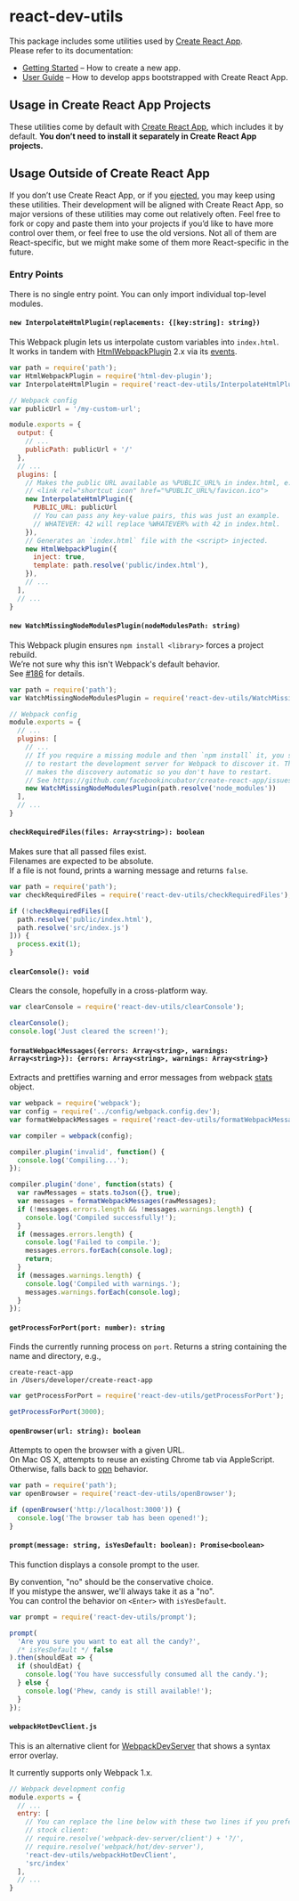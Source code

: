 # react-dev-utils

This package includes some utilities used by [Create React App](https://github.com/facebookincubator/create-react-app).  
Please refer to its documentation:

* [Getting Started](https://github.com/facebookincubator/create-react-app/blob/master/README.md#getting-started) – How to create a new app.
* [User Guide](https://github.com/facebookincubator/create-react-app/blob/master/packages/react-scripts/template/README.md) – How to develop apps bootstrapped with Create React App.

## Usage in Create React App Projects

These utilities come by default with [Create React App](https://github.com/facebookincubator/create-react-app), which includes it by default. **You don’t need to install it separately in Create React App projects.**

## Usage Outside of Create React App

If you don’t use Create React App, or if you [ejected](https://github.com/facebookincubator/create-react-app/blob/master/packages/react-scripts/template/README.md#npm-run-eject), you may keep using these utilities. Their development will be aligned with Create React App, so major versions of these utilities may come out relatively often. Feel free to fork or copy and paste them into your projects if you’d like to have more control over them, or feel free to use the old versions. Not all of them are React-specific, but we might make some of them more React-specific in the future.

### Entry Points

There is no single entry point. You can only import individual top-level modules.

#### `new InterpolateHtmlPlugin(replacements: {[key:string]: string})`

This Webpack plugin lets us interpolate custom variables into `index.html`.  
It works in tandem with [HtmlWebpackPlugin](https://github.com/ampedandwired/html-webpack-plugin) 2.x via its [events](https://github.com/ampedandwired/html-webpack-plugin#events).

```js
var path = require('path');
var HtmlWebpackPlugin = require('html-dev-plugin');
var InterpolateHtmlPlugin = require('react-dev-utils/InterpolateHtmlPlugin');

// Webpack config
var publicUrl = '/my-custom-url';

module.exports = {
  output: {
    // ...
    publicPath: publicUrl + '/' 
  },
  // ...
  plugins: [
    // Makes the public URL available as %PUBLIC_URL% in index.html, e.g.:
    // <link rel="shortcut icon" href="%PUBLIC_URL%/favicon.ico">
    new InterpolateHtmlPlugin({
      PUBLIC_URL: publicUrl
      // You can pass any key-value pairs, this was just an example.
      // WHATEVER: 42 will replace %WHATEVER% with 42 in index.html.
    }),
    // Generates an `index.html` file with the <script> injected.
    new HtmlWebpackPlugin({
      inject: true,
      template: path.resolve('public/index.html'),
    }),
    // ...
  ],
  // ...
}
```

#### `new WatchMissingNodeModulesPlugin(nodeModulesPath: string)`

This Webpack plugin ensures `npm install <library>` forces a project rebuild.  
We’re not sure why this isn't Webpack's default behavior.  
See [#186](https://github.com/facebookincubator/create-react-app/issues/186) for details.

```js
var path = require('path');
var WatchMissingNodeModulesPlugin = require('react-dev-utils/WatchMissingNodeModulesPlugin');

// Webpack config
module.exports = {
  // ...
  plugins: [
    // ...
    // If you require a missing module and then `npm install` it, you still have
    // to restart the development server for Webpack to discover it. This plugin
    // makes the discovery automatic so you don't have to restart.
    // See https://github.com/facebookincubator/create-react-app/issues/186
    new WatchMissingNodeModulesPlugin(path.resolve('node_modules'))
  ],
  // ...
}
```

#### `checkRequiredFiles(files: Array<string>): boolean`

Makes sure that all passed files exist.  
Filenames are expected to be absolute.  
If a file is not found, prints a warning message and returns `false`.

```js
var path = require('path');
var checkRequiredFiles = require('react-dev-utils/checkRequiredFiles');

if (!checkRequiredFiles([
  path.resolve('public/index.html'),
  path.resolve('src/index.js')
])) {
  process.exit(1);
}
```

#### `clearConsole(): void`

Clears the console, hopefully in a cross-platform way.

```js
var clearConsole = require('react-dev-utils/clearConsole');

clearConsole();
console.log('Just cleared the screen!');
```

#### `formatWebpackMessages({errors: Array<string>, warnings: Array<string>}): {errors: Array<string>, warnings: Array<string>}`

Extracts and prettifies warning and error messages from webpack [stats](https://github.com/webpack/docs/wiki/node.js-api#stats) object.

```js
var webpack = require('webpack');
var config = require('../config/webpack.config.dev');
var formatWebpackMessages = require('react-dev-utils/formatWebpackMessages');

var compiler = webpack(config);

compiler.plugin('invalid', function() {
  console.log('Compiling...');
});

compiler.plugin('done', function(stats) {
  var rawMessages = stats.toJson({}, true);
  var messages = formatWebpackMessages(rawMessages);
  if (!messages.errors.length && !messages.warnings.length) {
    console.log('Compiled successfully!');
  }
  if (messages.errors.length) {
    console.log('Failed to compile.');
    messages.errors.forEach(console.log);
    return;
  }
  if (messages.warnings.length) {
    console.log('Compiled with warnings.');
    messages.warnings.forEach(console.log);
  }
});
```

#### `getProcessForPort(port: number): string`

Finds the currently running process on `port`.
Returns a string containing the name and directory, e.g.,

```
create-react-app
in /Users/developer/create-react-app
```

```js
var getProcessForPort = require('react-dev-utils/getProcessForPort');

getProcessForPort(3000);
```

#### `openBrowser(url: string): boolean`

Attempts to open the browser with a given URL.  
On Mac OS X, attempts to reuse an existing Chrome tab via AppleScript.  
Otherwise, falls back to [opn](https://github.com/sindresorhus/opn) behavior.


```js
var path = require('path');
var openBrowser = require('react-dev-utils/openBrowser');

if (openBrowser('http://localhost:3000')) {
  console.log('The browser tab has been opened!');
}
```

#### `prompt(message: string, isYesDefault: boolean): Promise<boolean>`

This function displays a console prompt to the user.

By convention, "no" should be the conservative choice.  
If you mistype the answer, we'll always take it as a "no".  
You can control the behavior on `<Enter>` with `isYesDefault`.

```js
var prompt = require('react-dev-utils/prompt');

prompt(
  'Are you sure you want to eat all the candy?',
  /* isYesDefault */ false
).then(shouldEat => {
  if (shouldEat) {
    console.log('You have successfully consumed all the candy.');
  } else {
    console.log('Phew, candy is still available!');
  }
});
```

#### `webpackHotDevClient.js`

This is an alternative client for [WebpackDevServer](https://github.com/webpack/webpack-dev-server) that shows a syntax error overlay.

It currently supports only Webpack 1.x.

```js
// Webpack development config
module.exports = {
  // ...
  entry: [
    // You can replace the line below with these two lines if you prefer the
    // stock client:
    // require.resolve('webpack-dev-server/client') + '?/',
    // require.resolve('webpack/hot/dev-server'),
    'react-dev-utils/webpackHotDevClient',
    'src/index'
  ],
  // ...
}
```
